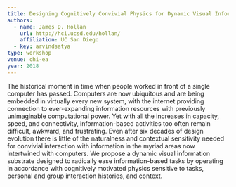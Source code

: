 ```yaml
---
title: Designing Cognitively Convivial Physics for Dynamic Visual Information Substrates
authors:
  - name: James D. Hollan
    url: http://hci.ucsd.edu/hollan/
    affiliation: UC San Diego
  - key: arvindsatya
type: workshop
venue: chi-ea
year: 2018
---
```

The historical moment in time when people worked in front of a single computer has passed. Computers are now ubiquitous and are being embedded in virtually every new system, with the internet providing connection to ever-expanding information resources with previously unimaginable computational power. Yet with all the increases in capacity, speed, and connectivity, information-based activities too often remain difficult, awkward, and frustrating. Even after six decades of design evolution there is little of the naturalness and contextual sensitivity needed for convivial interaction with information in the myriad areas now intertwined with computers. We propose a dynamic visual information substrate designed to radically ease information-based tasks by operating in accordance with cognitively motivated physics sensitive to tasks, personal and group interaction histories, and context.